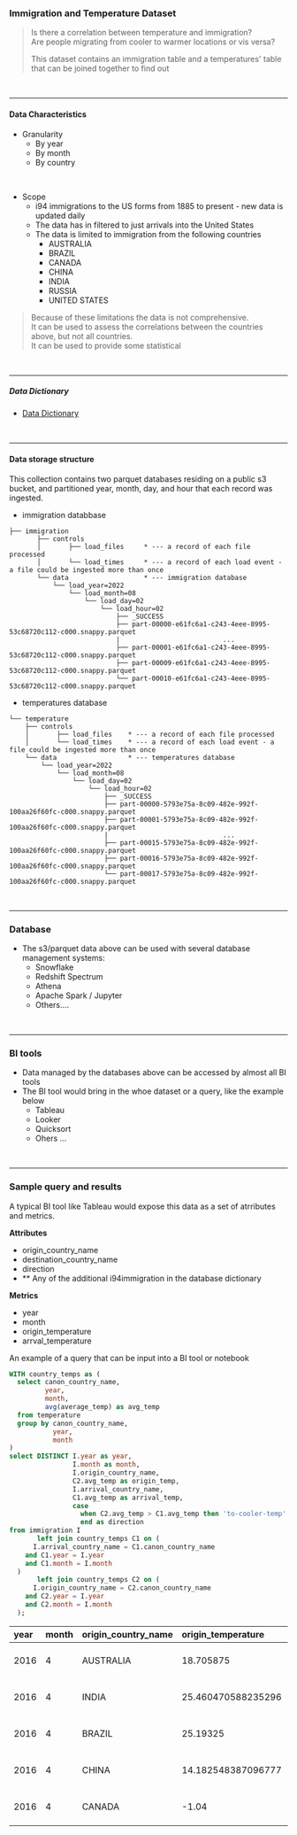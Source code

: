 
### Immigration and Temperature Dataset


> Is there a correlation between temperature and immigration?  
>    Are people migrating from cooler to warmer locations or vis versa?
> 
>    This dataset contains an immigration table and a temperatures' table that can be joined together to find out

<br/>

---

#### Data Characteristics

* Granularity 
  * By year
  * By month
  * By country

<br/>

* Scope
  * i94 immigrations to the US forms from 1885 to present - new data is updated daily
  * The data has in filtered to just arrivals into the United States
  * The data is limited to immigration from the following countries
     - AUSTRALIA
     - BRAZIL
     - CANADA
     - CHINA
     - INDIA
     - RUSSIA
     - UNITED STATES
  
> Because of these limitations the data is not comprehensive.  
>   It can be used to assess the correlations between the countries above, but not all countries.  
>   It can be used to provide some statistical 

<br/>

---

##### Data Dictionary

*  [Data Dictionary](data_dictionary.md)

<br/>

---


#### Data storage structure
This collection contains two parquet databases residing on a public s3 bucket, and partitioned year, month, day, and hour that each record was ingested.

- immigration databbase
```text
├── immigration
       ├── controls
       │       ├── load_files     * --- a record of each file processed
       │       └── load_times     * --- a record of each load event - a file could be ingested more than once
       └── data                   * --- immigration database
           └── load_year=2022
               └── load_month=08
                   └── load_day=02
                       └── load_hour=02
                           ├── _SUCCESS
                           ├── part-00000-e61fc6a1-c243-4eee-8995-53c68720c112-c000.snappy.parquet
                           |                          ...
                           ├── part-00001-e61fc6a1-c243-4eee-8995-53c68720c112-c000.snappy.parquet
                           ├── part-00009-e61fc6a1-c243-4eee-8995-53c68720c112-c000.snappy.parquet
                           └── part-00010-e61fc6a1-c243-4eee-8995-53c68720c112-c000.snappy.parquet
```

- temperatures database

```text
└── temperature
    ├── controls
    │       ├── load_files    * --- a record of each file processed
    │       └── load_times    * --- a record of each load event - a file could be ingested more than once
    └── data                  * --- temperatures database
        └── load_year=2022
            └── load_month=08
                └── load_day=02
                    └── load_hour=02
                        ├── _SUCCESS
                        ├── part-00000-5793e75a-8c09-482e-992f-100aa26f60fc-c000.snappy.parquet
                        ├── part-00001-5793e75a-8c09-482e-992f-100aa26f60fc-c000.snappy.parquet
                        |                             ...
                        ├── part-00015-5793e75a-8c09-482e-992f-100aa26f60fc-c000.snappy.parquet
                        ├── part-00016-5793e75a-8c09-482e-992f-100aa26f60fc-c000.snappy.parquet
                        └── part-00017-5793e75a-8c09-482e-992f-100aa26f60fc-c000.snappy.parquet

```

<br/>

---

### Database 
- The s3/parquet data above can be used with several database management systems:
  - Snowflake
  - Redshift Spectrum
  - Athena
  - Apache Spark / Jupyter
  - Others....

<br/>

---

### BI tools
- Data managed by the databases above can be accessed by almost all BI tools
- The BI tool would bring in the whoe dataset or a query, like the example below
  - Tableau
  - Looker
  - Quicksort
  - Ohers ...

<br/>

---

### Sample query and results

A typical BI tool like Tableau would expose this data as a set of atrributes and metrics.

**Attributes**
- origin_country_name
- destination_country_name
- direction
- ** Any of the additional i94immigration in the database dictionary

**Metrics**
- year
- month
- origin_temperature
- arrval_temperature

An example of a query that can be input into a BI tool or notebook 

```sql
WITH country_temps as (
  select canon_country_name,
         year,
         month,
         avg(average_temp) as avg_temp
  from temperature
  group by canon_country_name,
           year,
           month
)
select DISTINCT I.year as year,
                I.month as month,
                I.origin_country_name,
                C2.avg_temp as origin_temp,
                I.arrival_country_name,
                C1.avg_temp as arrival_temp,
                case
                  when C2.avg_temp > C1.avg_temp then 'to-cooler-temp' else 'to-warmer-temp'
                  end as direction
from immigration I
       left join country_temps C1 on (
      I.arrival_country_name = C1.canon_country_name
    and C1.year = I.year
    and C1.month = I.month
  )
       left join country_temps C2 on (
      I.origin_country_name = C2.canon_country_name
    and C2.year = I.year
    and C2.month = I.month
  );
```

| year | month  | origin\_country\_name | origin\_temperature   | arrival\_country\_name | arrival\_temperature     | direction         |
| :--- |:-------|:----------------------|:----------------------|:-----------------------|:-------------------------|:------------------|
| 2016 | 4      | AUSTRALIA             | 18.705875             | UNITED STATES          | 12.007411764705878       | to-cooler-temp    |
| 2016 | 4      | INDIA                 | 25.460470588235296    | UNITED STATES          | 12.007411764705878       | to-cooler-temp    |
| 2016 | 4      | BRAZIL                | 25.19325              | UNITED STATES          | 12.007411764705878       | to-cooler-temp    |
| 2016 | 4      | CHINA                 | 14.182548387096777    | UNITED STATES          | 12.007411764705878       | to-cooler-temp    |
| 2016 | 4      | CANADA                | -1.04                 | UNITED STATES          | 12.007411764705878       | to-warmer-temp    |




